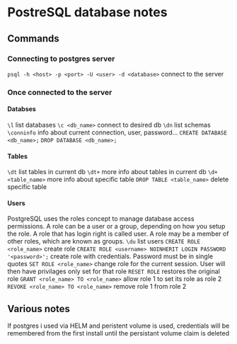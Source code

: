# PostreSQL database notes

## Commands

### Connecting to postgres server

`psql -h <host> -p <port> -U <user> -d <database>` connect to the server

### Once connected to the server

#### Databses

`\l` list databases
`\c <db_name>` connect to desired db
`\dn` list schemas
`\conninfo` info about current connection, user, password... 
`CREATE DATABASE <db_name>;`
`DROP DATABASE <db_name>;`

#### Tables

`\dt` list tables in current db
`\dt+` more info about tables in current db
`\d+ <table_name>` more info about specific table
`DROP TABLE <table_name>` delete specific table

#### Users

PostgreSQL uses the roles concept to manage database access permissions. A role can be a user or a group,
depending on how you setup the role. A role that has login right is called user. A role may be a member of other
roles, which are known as groups.
`\du` list users
`CREATE ROLE <role_name>` create role
`CREATE ROLE <username> NOINHERIT LOGIN PASSWORD '<password>';` create role with credentials. Password must be in single
quotes
`SET ROLE <role_name>` change role for the current session. User will then have privilages only set for that role
`RESET ROLE` restores the original role
`GRANT <role_name> TO <role_name>` allow role 1 to set its role as role 2
`REVOKE <role_name> TO <role_name>` remove role 1 from role 2

## Various notes

If postgres i used via HELM and peristent volume is used, credentials will be remembered from the first install until
the persistant volume claim is deleted
